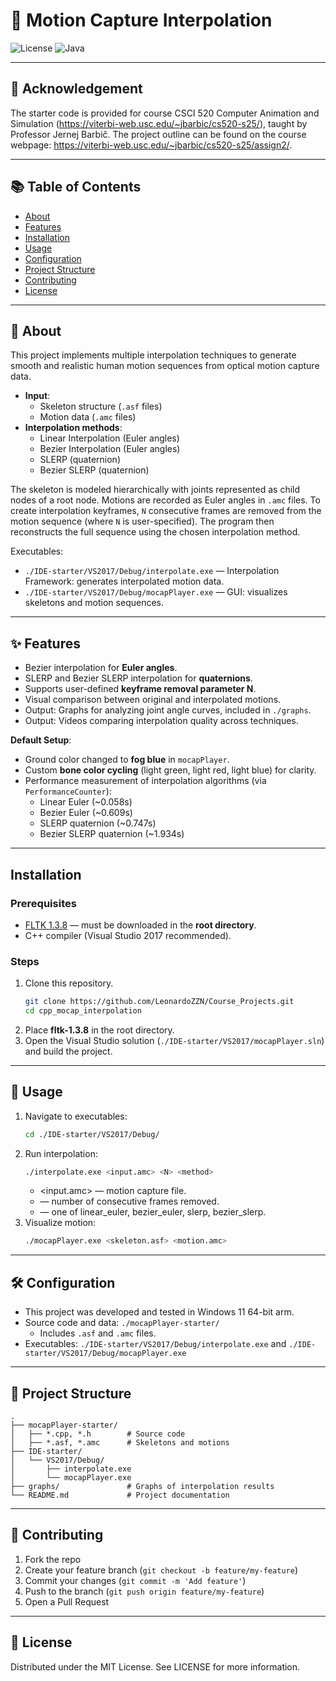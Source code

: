 # 🎥 Motion Capture Interpolation
![License](https://img.shields.io/badge/license-MIT-blue.svg)
![Java](https://img.shields.io/badge/java-8%2B-orange)

---

## 📢 Acknowledgement
The starter code is provided for course CSCI 520 Computer Animation and Simulation (https://viterbi-web.usc.edu/~jbarbic/cs520-s25/), taught by Professor Jernej Barbič.
The project outline can be found on the course webpage: https://viterbi-web.usc.edu/~jbarbic/cs520-s25/assign2/.

---

## 📚 Table of Contents
- [About](#-about)
- [Features](#-features)
- [Installation](#-installation)
- [Usage](#-usage)
- [Configuration](#-configuration)
- [Project Structure](#-project-structure)
- [Contributing](#-contributing)
- [License](#-license)

---

## 📖 About
This project implements multiple interpolation techniques to generate smooth and realistic human motion sequences from optical motion capture data.  

- **Input**:  
  - Skeleton structure (`.asf` files)  
  - Motion data (`.amc` files)  
- **Interpolation methods**:
  - Linear Interpolation (Euler angles)  
  - Bezier Interpolation (Euler angles)  
  - SLERP (quaternion)  
  - Bezier SLERP (quaternion)  

The skeleton is modeled hierarchically with joints represented as child nodes of a root node. Motions are recorded as Euler angles in `.amc` files. To create interpolation keyframes, `N` consecutive frames are removed from the motion sequence (where `N` is user-specified). The program then reconstructs the full sequence using the chosen interpolation method.  

Executables:  
- `./IDE-starter/VS2017/Debug/interpolate.exe` — Interpolation Framework: generates interpolated motion data. 
- `./IDE-starter/VS2017/Debug/mocapPlayer.exe` — GUI: visualizes skeletons and motion sequences.  

---

## ✨ Features
- Bezier interpolation for **Euler angles**.  
- SLERP and Bezier SLERP interpolation for **quaternions**.  
- Supports user-defined **keyframe removal parameter N**.  
- Visual comparison between original and interpolated motions.  
- Output: Graphs for analyzing joint angle curves, included in `./graphs`.  
- Output: Videos comparing interpolation quality across techniques.  

**Default Setup**:  
- Ground color changed to **fog blue** in `mocapPlayer`.  
- Custom **bone color cycling** (light green, light red, light blue) for clarity.  
- Performance measurement of interpolation algorithms (via `PerformanceCounter`):  
  - Linear Euler (~0.058s)  
  - Bezier Euler (~0.609s)  
  - SLERP quaternion (~0.747s)  
  - Bezier SLERP quaternion (~1.934s)  

---

## Installation
### Prerequisites
- [FLTK 1.3.8](https://www.fltk.org/) — must be downloaded in the **root directory**.  
- C++ compiler (Visual Studio 2017 recommended).  

### Steps
1. Clone this repository.
   ```bash
   git clone https://github.com/LeonardoZZN/Course_Projects.git
   cd cpp_mocap_interpolation
   ```
2. Place **fltk-1.3.8** in the root directory.  
3. Open the Visual Studio solution (`./IDE-starter/VS2017/mocapPlayer.sln`) and build the project.  

---

## 🚀 Usage
1. Navigate to executables:
   ```bash
   cd ./IDE-starter/VS2017/Debug/
   ```
2. Run interpolation:
   ```bash
   ./interpolate.exe <input.amc> <N> <method>
   ```
   - <input.amc> — motion capture file.
   - <N> — number of consecutive frames removed.
   - <method> — one of linear_euler, bezier_euler, slerp, bezier_slerp.
3. Visualize motion:
   ```bash
   ./mocapPlayer.exe <skeleton.asf> <motion.amc>
   ```

---

## 🛠 Configuration
- This project was developed and tested in Windows 11 64-bit arm.
- Source code and data: `./mocapPlayer-starter/`
  - Includes `.asf` and `.amc` files.
- Executables: `./IDE-starter/VS2017/Debug/interpolate.exe` and `./IDE-starter/VS2017/Debug/mocapPlayer.exe`

---

## 📂 Project Structure
```pgsql
.
├── mocapPlayer-starter/
│   ├── *.cpp, *.h        # Source code
│   ├── *.asf, *.amc      # Skeletons and motions
├── IDE-starter/
│   └── VS2017/Debug/
│       ├── interpolate.exe
│       └── mocapPlayer.exe
├── graphs/               # Graphs of interpolation results
└── README.md             # Project documentation
```

---

## 🤝 Contributing
1. Fork the repo
2. Create your feature branch (`git checkout -b feature/my-feature`)
3. Commit your changes (`git commit -m 'Add feature'`)
4. Push to the branch (`git push origin feature/my-feature`)
5. Open a Pull Request

---

## 📜 License
Distributed under the MIT License. See LICENSE for more information.
